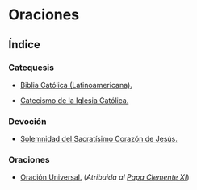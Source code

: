 # Oraciones

## Índice

### Catequesis

- [Biblia Católica (Latinoamericana).](https://www.bibliatodo.com/la-biblia/version/Latinoamericana-1995)

- [Catecismo de la Iglesia Católica.](https://www.vatican.va/archive/ccc/index_sp.htm)

### Devoción

- [Solemnidad del Sacratísimo Corazón de Jesús.](https://www.ewtn.com/es/catolicismo/fiestas-liturgicas/sagrado-corazon-de-jesus-21154)

### Oraciones

- [Oración Universal.](./oracion_universal.md) (*Atribuida al [Papa Clemente XI](https://ec.aciprensa.com/wiki/Papa_Clemente_XI)*)
